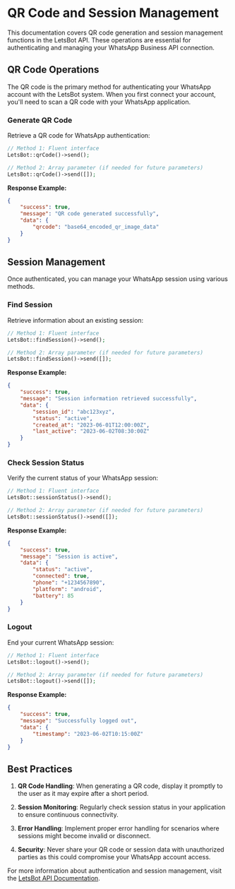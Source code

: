 # QR Code and Session Management

This documentation covers QR code generation and session management functions in the LetsBot API. These operations are essential for authenticating and managing your WhatsApp Business API connection.

## QR Code Operations

The QR code is the primary method for authenticating your WhatsApp account with the LetsBot system. When you first connect your account, you'll need to scan a QR code with your WhatsApp application.

### Generate QR Code

Retrieve a QR code for WhatsApp authentication:

```php
// Method 1: Fluent interface
LetsBot::qrCode()->send();

// Method 2: Array parameter (if needed for future parameters)
LetsBot::qrCode()->send([]);
```

**Response Example:**

```json
{
    "success": true,
    "message": "QR code generated successfully",
    "data": {
        "qrcode": "base64_encoded_qr_image_data"
    }
}
```

## Session Management

Once authenticated, you can manage your WhatsApp session using various methods.

### Find Session

Retrieve information about an existing session:

```php
// Method 1: Fluent interface
LetsBot::findSession()->send();

// Method 2: Array parameter (if needed for future parameters)
LetsBot::findSession()->send([]);
```

**Response Example:**

```json
{
    "success": true,
    "message": "Session information retrieved successfully",
    "data": {
        "session_id": "abc123xyz",
        "status": "active",
        "created_at": "2023-06-01T12:00:00Z",
        "last_active": "2023-06-02T08:30:00Z"
    }
}
```

### Check Session Status

Verify the current status of your WhatsApp session:

```php
// Method 1: Fluent interface
LetsBot::sessionStatus()->send();

// Method 2: Array parameter (if needed for future parameters)
LetsBot::sessionStatus()->send([]);
```

**Response Example:**

```json
{
    "success": true,
    "message": "Session is active",
    "data": {
        "status": "active",
        "connected": true,
        "phone": "+1234567890",
        "platform": "android",
        "battery": 85
    }
}
```

### Logout

End your current WhatsApp session:

```php
// Method 1: Fluent interface
LetsBot::logout()->send();

// Method 2: Array parameter (if needed for future parameters)
LetsBot::logout()->send([]);
```

**Response Example:**

```json
{
    "success": true,
    "message": "Successfully logged out",
    "data": {
        "timestamp": "2023-06-02T10:15:00Z"
    }
}
```

## Best Practices

1. **QR Code Handling**: When generating a QR code, display it promptly to the user as it may expire after a short period.

2. **Session Monitoring**: Regularly check session status in your application to ensure continuous connectivity.

3. **Error Handling**: Implement proper error handling for scenarios where sessions might become invalid or disconnect.

4. **Security**: Never share your QR code or session data with unauthorized parties as this could compromise your WhatsApp account access.

For more information about authentication and session management, visit the [LetsBot API Documentation](https://docs.letsbot.net).
